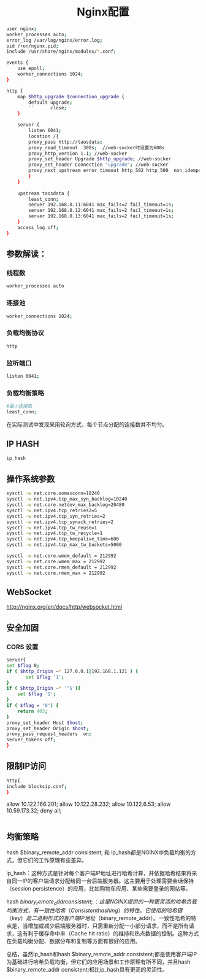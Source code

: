 # <center>Nginx配置</center>

```bash
user nginx;
worker_processes auto;
error_log /var/log/nginx/error.log;
pid /run/nginx.pid;
include /usr/share/nginx/modules/*.conf;

events {
    use epoll;
    worker_connections 1024;
}

http {
    map $http_upgrade $connection_upgrade {
        default upgrade;
        ''      close;
    }

    server {
        listen 6041;
        location /{
        proxy_pass http://taosdata;
        proxy_read_timeout  300s;  //web-socker时设置为600s
        proxy_http_version 1.1; //web-socker
        proxy_set_header Upgrade $http_upgrade; //web-socker
        proxy_set_header Connection "upgrade"; //web-socker
        proxy_next_upstream error timeout http_502 http_500  non_idempotent;
        }
    }
 
    upstream taosdata {
        least_conn;
        server 192.168.0.11:6041 max_fails=2 fail_timeout=1s;
        server 192.168.0.12:6041 max_fails=2 fail_timeout=1s;
        server 192.168.0.13:6041 max_fails=2 fail_timeout=1s;
    }
    access_log off;
}
```
## 参数解读：
### 线程数
```bash
worker_processes auto
```

### 连接池
```bash
worker_connections 1024;
```

### 负载均衡协议
```bash
http
```

### 监听端口
```bash
listen 6041;
```

### 负载均衡策略
```bash
#最小连接数
least_conn;
```
在实际测试中发现采用轮询方式，每个节点分配的连接数并不均匀。

## IP HASH
```bash
ip_hash
```


## 操作系统参数
```bash
sysctl -w net.core.somaxconn=10240
sysctl -w net.ipv4.tcp_max_syn_backlog=10240
sysctl -w net.core.netdev_max_backlog=20480
sysctl -w net.ipv4.tcp_retries2=5
sysctl -w net.ipv4.tcp_syn_retries=2
sysctl -w net.ipv4.tcp_synack_retries=2
sysctl -w net.ipv4.tcp_tw_reuse=1
sysctl -w net.ipv4.tcp_tw_recycle=1
sysctl -w net.ipv4.tcp_keepalive_time=600
sysctl -w net.ipv4.tcp_max_tw_buckets=5000

sysctl -w net.core.wmem_default = 212992
sysctl -w net.core.wmem_max = 212992
sysctl -w net.core.rmem_default = 212992
sysctl -w net.core.rmem_max = 212992
```

## WebSocket
http://nginx.org/en/docs/http/websocket.html

## 安全加固

### CORS 设置
```bash
server{
set $flag 0;
if ( $http_Origin ~* 127.0.0.1|192.168.1.121 ) {
       set $flag '1';
}
if ( $http_Origin ~* '^$'){
    set $flag '1';
}
if ( $flag = "0") {
    return 403;
}
proxy_set_header Host $host;
proxy_set_header Origin $host;
proxy_pass_request_headers  on;
server_tokens off;
}
```

## 限制IP访问
```bash
http{
include blocksip.conf;
}
```
allow 10.122.166.201;
allow 10.122.28.232;
allow 10.122.6.53;
allow 10.59.173.32;
deny all;
```bash

```
## 均衡策略
hash $binary_remote_addr consistent; 和 ip_hash都是NGINX中负载均衡的方式，但它们的工作原理有些差异。

ip_hash：这种方式是针对每个客户端IP地址进行哈希计算，并依据哈希结果将来自同一IP的客户端请求分配给同一台后端服务器。这主要用于处理需要会话保持（session persistence）的应用，比如购物车应用、某些需要登录的网站等。

hash $binary_remote_addr consistent;：这是NGINX提供的一种更灵活的哈希负载均衡方式，有一致性哈希（Consistent hashing）的特性。它使用的哈希键（key）是二进制形式的客户端IP地址（$binary_remote_addr）。一致性哈希的特点是，当增加或减少后端服务器时，只需重新分配一小部分请求，而不是所有请求，这有利于缓存命中率（Cache hit ratio）的维持和热点数据的控制。这种方式在负载均衡分配、数据分布和复制等方面有很好的应用。

总结，虽然ip_hash和hash $binary_remote_addr consistent;都是使用客户端IP为基础进行哈希负载均衡，但它们的应用场景和工作原理有所不同，并且hash $binary_remote_addr consistent;相比ip_hash具有更高的灵活性。